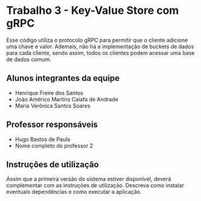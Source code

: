 # Trabalho 3 - Key-Value Store com gRPC

Esse código utiliza o protocolo gRPC para permitir que o cliente adicione uma chave e valor. Ademais, não há a implementação de buckets de dados para cada cliente, sendo assim, todos os clientes podem acessar uma base de dados comum.

## Alunos integrantes da equipe

* Henrique Freire dos Santos
* João Américo Martins Caiafa de Andrade
* Maria Verônica Santos Soares

## Professor responsáveis

* Hugo Bastos de Paula
* Nome completo do professor 2

## Instruções de utilização

Assim que a primeira versão do sistema estiver disponível, deverá complementar com as instruções de utilização. Descreva como instalar eventuais dependências e como executar a aplicação.
